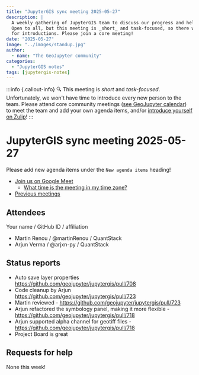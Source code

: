 ```yaml
---
title: "JupyterGIS sync meeting 2025-05-27"
description: |
  A weekly gathering of JupyterGIS team to discuss our progress and help each other out.
  Open to all, but this meeting is _short_ and task-focused, so there will not be time
  for introductions. Please join a core meeting!
date: "2025-05-27"
image: "../images/standup.jpg"
author:
  - name: "The GeoJupyter community"
categories:
  - "JupyterGIS notes"
tags: [jupytergis-notes]
---
```


:::info {.callout-info}
:mag: This meeting is _short_ and _task-focused_. Unfortunately, we won't have time to
introduce every new person to the team. Please attend core community meetings ([see
GeoJupyter calendar](https://geojupyter.org/calendar)) to meet the team and add your own
agenda items, and/or
[introduce yourself on Zulip](https://jupyter.zulipchat.com/#narrow/channel/471314-geojupyter/topic/Welcome)!
:::

# JupyterGIS sync meeting 2025-05-27

Please add new agenda items under the `New agenda items` heading!

- [Join us on Google Meet](https://meet.google.com/zhk-vygf-gke)
  - [What time is the meeting in my time zone?](https://dateful.com/convert/utc?t=4pm)
- [Previous meetings](https://geojupyter.org/blog/#category=JupyterGIS%20notes)


## Attendees

Your name / GitHub ID / affiliation

* Martin Renou / @martinRenou / QuantStack
* Arjun Verma / @arjxn-py / QuantStack


## Status reports

* Auto save layer properties https://github.com/geojupyter/jupytergis/pull/708
* Code cleanup by Arjun https://github.com/geojupyter/jupytergis/pull/723
* Martin reviewed - https://github.com/geojupyter/jupytergis/pull/723
* Arjun refactored the symbology panel, making it more flexible - https://github.com/geojupyter/jupytergis/pull/718
* Arjun supported alpha channel for geotiff files - https://github.com/geojupyter/jupytergis/pull/718
* Project Board is great

## Requests for help

None this week!
